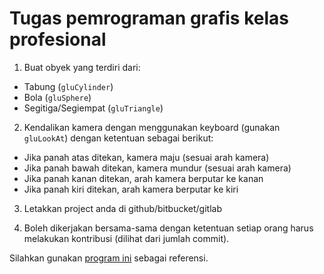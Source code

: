 # Tugas pemrograman grafis kelas profesional

1. Buat obyek yang terdiri dari:

  * Tabung (`gluCylinder`)
  * Bola (`gluSphere`)
  * Segitiga/Segiempat (`gluTriangle`)

2. Kendalikan kamera dengan menggunakan keyboard (gunakan `gluLookAt`) dengan ketentuan sebagai berikut:

  * Jika panah atas ditekan, kamera maju (sesuai arah kamera)
  * Jika panah bawah ditekan, kamera mundur (sesuai arah kamera)
  * Jika panah kanan ditekan, arah kamera berputar ke kanan
  * Jika panah kiri ditekan, arah kamera berputar ke kiri

3. Letakkan project anda di github/bitbucket/gitlab

4. Boleh dikerjakan bersama-sama dengan ketentuan setiap orang harus melakukan kontribusi (dilihat dari jumlah commit).

Silahkan gunakan [program ini](./complete.cpp) sebagai referensi.

